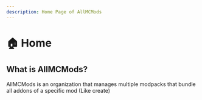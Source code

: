 ```yaml
---
description: Home Page of AllMCMods
---
```


# 🏠 Home

## **What is AllMCMods?**&#x20;

AllMCMods is an organization that manages multiple modpacks that bundle all addons of a specific mod (Like create)
